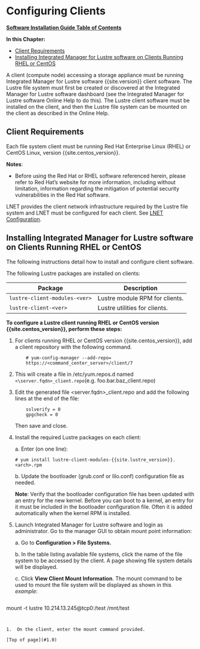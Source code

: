 # <a name="1.0"></a>Configuring Clients 

[**Software Installation Guide Table of Contents**](ig_TOC.md)

**In this Chapter:**

- [Client Requirements](#client-requirements)
- [Installing Integrated Manager for Lustre software on Clients Running RHEL or CentOS](#installing-manager-for-lustre-software-on-clients-running-rhel-or-centos)


A client (compute node) accessing a storage appliance must be running
Integrated Manager for Lustre software {{site.version}} client software. The Lustre file system
must first be created or discovered at the Integrated Manager for Lustre software
dashboard (see the Integrated Manager for Lustre software Online Help to do this).
The Lustre client software must be installed on the client, and then the
Lustre file system can be mounted on the client as described in the
Online Help.

Client Requirements 
--------------------

Each file system client must be running Red Hat Enterprise Linux (RHEL)
or CentOS Linux, version {{site.centos_version}}.

**Notes**:

-   Before using the Red Hat or RHEL software referenced herein, please refer to Red Hat’s website for more information, including without limitation, information regarding the mitigation of potential security vulnerabilities in the Red Hat software.

LNET provides the client network infrastructure required by the Lustre
file system and LNET must be configured for each client. See [LNET Configuration](ig_ch_04_pre_install.md/#lnet-configuration).

Installing Integrated Manager for Lustre software on Clients Running RHEL or CentOS
--------------------------------------------------------------------------------

The following instructions detail how to install and configure client
software.

The following Lustre packages are installed on clients:

|Package|Description|
|---|---|
|`lustre-client-modules-<ver>`|Lustre module RPM for clients.|
|`lustre-client-<ver>`|Lustre utilities for clients.|

**To configure a Lustre client running RHEL or CentOS version {{site.centos_version}},
perform these steps:**

1.  For clients running RHEL or CentOS version {{site.centos_version}}, add a client
    repository with the following command.

    ```
        # yum-config-manager --add-repo=
        https://<command_center_server>/client/7
    ```


2.  This will create a file in /etc/yum.repos.d named ```<\server.fqdn>_client.repo```(e.g. foo.bar.baz_client.repo)

3.  Edit the generated file <server.fqdn>\_client.repo and add the
    following lines at the end of the file:

    ```
        sslverify = 0
        gpgcheck = 0
    ```

    Then save and close.

4.  Install the required Lustre packages on each client:

    a.  Enter (on one line):

    ```
    # yum install lustre-client-modules-{{site.lustre_version}}.<arch>.rpm
    ```

    b.  Update the bootloader (grub.conf or lilo.conf) configuration file as
    needed.

    **Note**: Verify that the bootloader configuration file has been updated with an entry for the new kernel. Before you can boot to a  kernel, an entry for it must be included in the bootloader configuration file. Often it is added automatically when the kernel RPM is installed.

1.  Launch Integrated Manager for Lustre software and login as
    administrator. Go to the manager GUI to obtain mount point
    information:


    a.  Go to **Configuration > File Systems.**

    b.  In the table listing available file systems, click the name of the
    file system to be accessed by the client. A page showing file system
    details will be displayed.

    c.  Click **View Client Mount Information**. The mount command to be
    used to mount the file system will be displayed as shown in this
    *example*:


    ```
mount -t lustre 10.214.13.245@tcp0:/test /mnt/test
```


1.  On the client, enter the mount command provided.

[Top of page](#1.0)